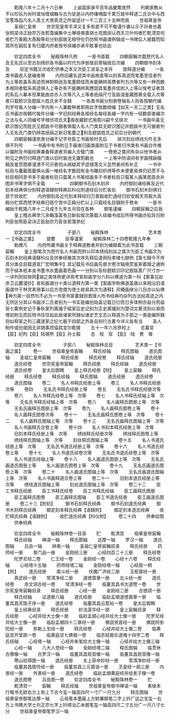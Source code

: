 <!-- { "loadSidebar": true } -->
　　乾隆八年十二月十六日奉
　　上谕国家承平百年品彚繁庑然
　　列朝家教从不以珍玩为尚时或怡情烟翰与古为徒是以内府缣缃盈千累万就中释道二氏合中与西宝笈珠函凡名人髙士大徳真灵之所留迹计一千二百三十五种而我
　　世祖章皇帝
　　圣祖仁皇帝
　　世宗宪皇帝手泽又复多有是不可不敬谨什袭以示子孙者也着张照梁诗正励宗万张若霭编集中土琳琅章嘉胡士克图阅认西天贝叶何者贮乾清宫何者贮万善殿大髙殿等处分别部居无相夺伦仍仿照书画谱例辑成一书俾后人披籍而知其所在嗣后复有归蔵内府者按号续编亦承平胜事也钦此

　　钦定四库全书
　　秘殿珠林凡例
　　一是书首载
　　四朝宸翰次载厯代名人及无名氏以至古刻绣织各书画以时代为序册居前卷轴居后次编
　　四朝御书刻本及
　　钦定书籍又次收贮供奉之本又次臣工进呈之本并
　　按释道分编
　　一各类书画收入是编者俱
　　内府旧藏名迹其中品格差等以的系真迹而笔墨至佳者列为上等若虽系真迹而神韵稍逊及笔墨颇佳而未能确辨真赝者列为次等又有一种而数本相同者騐系真迹俱入上等亦有不能确辨真赝因其笔墨并佳附入上等以俟考证者其的系后人摹本但果能曲肖亦入次等凡入上等者纸绢尺寸及跋语鉴藏图章全载入次等者只载欵识及题跋人姓氏余不全録
　　一各类书画分别册卷轴名人则各按朝代编列字号每人分编一字内有一人兼数种者即用此字依数顺编【如天一天二之类】无名氏书画亦按朝代每件分编一字旧刻经典各按经名每经各编一字内有一经数部者编次之法与名人同编号字様仿项氏天阁收藏欵式用周兴嗣千文排次
　　一书画中虽无欵识图记而姓氏见题跋中可据者俱载入名人门类其无欵识图记并题跋中无可据者列入无名氏门类仍辨其纸绢之新旧笔墨之别及题跋姓氏之前后分别朝代
　　一
　　四朝宸翰谨依类分编不记字号臣工书画依时先后
　　排次刻丝绣线为件无多俱不列号
　　一书画中有书附见于画者归画类画附见于书者归书类有书画合作难以偏附及书画经典兼备释道者另编入合璧门类
　　一卷册之尾间有杂以他书者从附见之例仍归释道门类以旧时装池无庸割截也
　　一上等中防语间有字画残缺糢糊及鉴赏图章漫漶不可识者则从阙疑其字迹错落文义显然者间有补正
　　一书中标目与囊籖面籖俱从画一唯经名字数因有金书雕刻织绣等件未便更易俱仍旧贯不与标目相同至书多于画者标目只载某人书某经画多于书者标目只载某人画某图其余补图并书等字俱不全载
　　一
　　四朝御书石刻木刻并
　　内府御刻诸经典及近代刻本经典俱分别释道语録附释典后科仪附道经后分贮各处
　　御书石刻木刻俱归慈宁宫收贮
　　内府御刻及近代刻本释经归万善殿收贮道经归钦安殿天穹殿大高殿分贮其西梵字经典归慈宁宫中正殿分贮以上只载经名目録附于卷末
　　一是书编始于乾隆八年十二月成于九年五月现在各种
　　御笔谨编
　　四朝宸翰之后我
　　皇上稽古典学几余翰藻富有日新拟俟次第载入续编书成后所得书画亦拟异日附列臣张照臣梁诗正臣励宗万臣张若霭恭纪


　　钦定四库全书　　　　　　子部八
　　秘殿珠林　　　　　　　　　艺术类一【书画之属】
　　提要
　　臣等谨案
　　秘殿珠林二十四卷乾隆九年奉
　　勅撰凡
　　内府所藏书画关于释典道教者并别为编録着为此书首载
　　三朝宸翰
　　皇上御笔次为厯代名人书画而附以印本绣线刻丝之属次为臣工书画次为石刻木刻经典语録科仪及供奉经像其次序先释后道用阮孝绪七録例【案七録今不传其分类总目载道宣广宏明集中】其记载先书后画先册次卷次轴用赏鉴家着録之通例而于绢本纸本金书墨书水墨画着色画一一分别以及标题欵识印记题跋髙广尺寸亦一一详列则较铁网瑚之类体例更详焉考宣和画学分六科以佛道为第一科【案事见赵彦卫云麓漫抄】宣和画谱分十类以道释为第一类【案画学称佛道盖唐以来相沿旧语画谱作于林灵素用事以后方改僧为徳士故易其次为道释】邓椿画继分八目亦以仙佛神为第一目然均不必为一书至书家着録则晋唐人所书经典均杂列古法帖真迹之内无所区分其以书画渉二氏者别为一书实是编创始盖记载日衍而日多体例亦益分而益宻七畧例史记于春秋家列离骚于赋家后史记别为正史离骚别为楚词文章流别以渐而増初附见而后特书往往如此故诸家所録似诸史艺文志以释道为子部之一类是编所録则似释家之列三藏道家之纪七籖于四部之外各自别行古畧今详义各有当
　　圣人制作或创或因无非随事而恊其宜尔乾隆
　　五十一年六月恭校上
　　总纂官【臣】纪昀【臣】陆锡熊【臣】孙士毅
　　总　校　官　【臣】　陆　费　墀













　　钦定四库全书　　　　　子部八
　　秘殿珠林总目　　　　　艺术类一【书画之属】
　　卷一
　　世祖章皇帝宸翰
　　释氏经轴
　　释氏图轴
　　道氏图轴
　　圣祖仁皇帝宸翰
　　释氏经册
　　释氏经卷
　　释氏经轴
　　道氏经册
　　道氏经卷
　　世宗宪皇帝宸翰
　　释氏经册
　　释氏经轴
　　道氏经册
　　道氏经卷
　　皇太后御赐
　　皇上释氏经册【附】
　　皇上宸翰
　　释氏经册
　　释氏经卷
　　释氏经轴
　　释氏图轴
　　道氏经册
　　道氏经卷
　　道氏图轴
　　卷二
　　名人书释氏经册上等
　　卷三
　　名人书释氏经册次等
　　卷四
　　无名氏书释氏经册上等
　　卷五
　　无名氏书释氏经册次等
　　卷六
　　名人书释氏经卷上等　次等
　　卷七
　　名人书释氏经轴上等　次等
　　无名氏书释氏经轴上等　次等
　　卷八
　　名人画释氏图册上等　次等
　　无名氏画释氏图册上等　次等
　　卷九
　　名人画释氏图卷上等
　　卷十
　　名人画释氏图卷次等
　　卷十一
　　无名氏画释氏图卷上等　次等
　　卷十二
　　名人画释氏图轴上等　次等
　　卷十三
　　无名氏画释氏图轴上等　次等
　　名人书画释氏合卷上等
　　卷十四
　　名人书刻本释氏经册上等　次等
　　旧刻本释氏经册上等　次等
　　绣线释氏经册次等
　　绣线释氏图卷上等
　　绣线释氏图轴上等　次等
　　刻丝释氏图轴上等
　　卷十五
　　名人书道氏经册上等　次等
　　无名氏书道氏经册上等　次等
　　卷十六
　　名人书道氏经卷上等
　　卷十七
　　名人书道氏经卷次等
　　无名氏书道氏经卷上等　次等
　　名人书道氏经轴上等
　　卷十八
　　名人画道氏图册上等　次等
　　无名氏画道氏图册上等
　　名人画道氏图卷上等　次等
　　卷十九
　　无名氏画道氏图卷上等　次等
　　卷二十
　　名人画道氏图轴上等　次等
　　无名氏画道氏图轴上等　次等
　　名人书画释道合卷上等
　　卷二十一
　　旧刻本道氏经册上等　次等
　　绣线道氏图轴上等
　　刻丝道氏图轴上等　次等
　　卷二十二
　　臣工书释氏经册
　　臣工书释氏经卷
　　臣工书释氏经轴
　　臣工画释氏图册
　　臣工画释氏图卷
　　臣工画释氏图轴
　　臣工书道氏经册
　　臣工画道氏图册
　　卷二十三【附刻】
　　御书石刻释氏经典
　　御书石刻道氏经典
　　御书木刻释氏经典
　　御定刻本释氏经典【语録附】
　　御定刻本道氏经典
　　收贮释氏经典【语録附】
　　收贮道氏经典【科仪附】
　　卷二十四
　　供奉绘图
　　供奉经典







　　钦定四库全书
　　秘殿珠林卷一目录
　　贮
　　乾清宫
　　祖章皇帝宸翰
　　释氏经轴
　　禅语一轴
　　释氏图轴
　　达摩一轴
　　罗汉一轴
　　道氏图轴
　　吕嵒一轴
　　钟离一轴
　　圣祖仁皇帝宸翰目录
　　释氏经册
　　药师经一册
　　普门品一册
　　金刚经三册
　　心经四百二十三册
　　释氏经卷
　　陀罗尼经二卷
　　仁王经一卷
　　金刚经一卷
　　心经十六卷
　　释氏经轴
　　心经塔十五轴
　　药师经塔二轴
　　金刚经塔一轴
　　心经扇一柄【附】
　　道氏经册
　　南斗经一册
　　伏魔广济经二册
　　玉枢寳经一册
　　真武经一册
　　常清净经二册
　　道徳寳章一册
　　北斗经一册
　　道氏经卷
　　赤文洞古经一卷
　　常清净经一卷
　　临董其昌书大道赞一卷
　　世宗宪皇帝宸翰目录
　　释氏经册
　　心经一册
　　金刚经二册
　　古徳颂一册
　　释氏经轴
　　证道歌八轴
　　道氏经册
　　临赵孟頫道徳寳章一册
　　临董其昌天隐子序一册
　　道氏经卷
　　临董其昌云笈帖一卷
　　皇太后御赐
　　皇上经典目录
　　释氏经册
　　妙法莲华经一部
　　皇上宸翰目录
　　释氏经册
　　心经并绘大士像一册
　　临赵孟頫心经并绘大士像一册
　　陀罗尼经并绘大士像一册
　　临赵孟頫四十二章经一册
　　佛説贤首经一册
　　佛説阿弥陀经一册
　　弥勒上生经一册
　　释氏经卷
　　心经并绘大士像二卷
　　临黄庭坚开堂疏一卷
　　临黄庭坚七佛偈一卷
　　临苏轼极乐道塲十四字二卷
　　释氏经轴
　　心经塔一轴
　　心经并朱笔绘大士像一轴
　　心经并绘大士像三轴
　　心经一轴
　　八大人觉经一轴
　　金刚经塔二轴
　　释氏图轴
　　临贯休古佛像一轴
　　古罗汉一轴
　　临董其昌观音像一轴
　　临董其昌观音像一轴
　　寒山拾得图一轴
　　道氏经册
　　太上获命妙经一册
　　常清净妙经一册
　　临董其昌隂符经一册
　　临董其昌三元寳诰一册
　　玊皇经一部三册
　　内景经一册
　　外景经一册
　　道氏经卷
　　临赵孟頫黄庭经并绘老子像一卷
　　道氏图卷
　　吕嵒图一卷
　　钦定四库全书
　　秘殿珠林卷一
　　贮
　　乾清宫一
　　宸翰
　　释氏经轴
　　世祖章皇帝御书禅语一轴
　　素绫本行楷书无欵右方上有上下古今玺一轴高四尺一寸广一尺九分
　　释氏图轴
　　世祖章皇帝御笔达摩一轴
　　云母笺本墨画上方欵署御笔二字上钤广运之宝玺一右方上书赐大学士刘正宗七字上钤顺治乙未御笔玺一轴高四尺二寸五分广一尺八寸七分
　　世祖章皇帝御笔罗汉一轴
